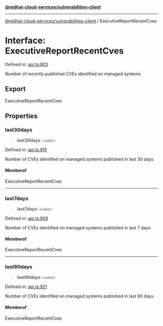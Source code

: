 [**@redhat-cloud-services/vulnerabilities-client**](../README.md)

***

[@redhat-cloud-services/vulnerabilities-client](../globals.md) / ExecutiveReportRecentCves

# Interface: ExecutiveReportRecentCves

Defined in: [api.ts:903](https://github.com/charlesmulder/javascript-clients/blob/main/packages/vulnerabilities/git-api/api.ts#L903)

Number of recently published CVEs identified on managed systems

## Export

ExecutiveReportRecentCves

## Properties

### last30days

> **last30days**: `number`

Defined in: [api.ts:915](https://github.com/charlesmulder/javascript-clients/blob/main/packages/vulnerabilities/git-api/api.ts#L915)

Number of CVEs identified on managed systems published in last 30 days.

#### Memberof

ExecutiveReportRecentCves

***

### last7days

> **last7days**: `number`

Defined in: [api.ts:909](https://github.com/charlesmulder/javascript-clients/blob/main/packages/vulnerabilities/git-api/api.ts#L909)

Number of CVEs identified on managed systems published in last 7 days.

#### Memberof

ExecutiveReportRecentCves

***

### last90days

> **last90days**: `number`

Defined in: [api.ts:921](https://github.com/charlesmulder/javascript-clients/blob/main/packages/vulnerabilities/git-api/api.ts#L921)

Number of CVEs identified on managed systems published in last 90 days.

#### Memberof

ExecutiveReportRecentCves
